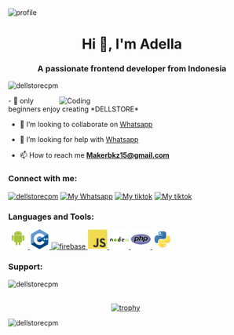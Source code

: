 <img align="center" alt="profile" width="920" src="https://im.ezgif.com/tmp/ezgif-1-b363a37ed2.gif">
<h1 align="center">Hi 👋, I'm Adella</h1>
<h3 align="center">A passionate frontend developer from Indonesia</h3>

<p align="left"> <img src="https://komarev.com/ghpvc/?username=dellstorecpm&label=Profile%20views&color=0e75b6&style=flat" alt="dellstorecpm" /> </p>

<img align="right" alt="Coding" width="400" src="https://media.tenor.com/rePDfDWO3XoAAAAd/hacking.gif">
- 🔭 only beginners enjoy creating *DELLSTORE*

- 👯 I’m looking to collaborate on [Whatsapp](https://wa.me/+6285953890866)

- 🤝 I’m looking for help with [Whatsapp](https://wa.me/+6285953890866)

- 📫 How to reach me **Makerbkz15@gmail.com**

<h3 align="left">Connect with me:</h3>
<p align="left">
<a href="https://instagram.com/dellstorecpm" target="blank"><img align="center" src="https://media.tenor.com/aCp70-I4zIkAAAAC/instagram-logo.gif " alt="dellstorecpm" height="30" width="40" /></a>
<a href="https://wa.me/+6285953890866" target="blank"><img align="center" src="https://media.tenor.com/rZPzTbfYtC4AAAAM/whats-app.gif" alt="My Whatsapp" height="30" width="40" /></a>
<a href="https://www.tiktok.com/@dellstorecpm.id/" target="blank"><img align="center" src="https://i.pinimg.com/originals/77/97/19/7797190f0f3efd9d5b0b96963d97ed5a.gif" alt="My tiktok" height="30" width="40" /></a>
<a href="https://facebook.com/adelaparamayoga" target="blank"><img align="center" src="https://static.dezeen.com/uploads/2019/11/facebook-redesign_dezeen-sq.gif" alt="My tiktok" height="50" width="50" /></a>
</p>

<h3 align="left">Languages and Tools:</h3>
<p align="left"> <a href="https://developer.android.com" target="_blank" rel="noreferrer"> <img src="https://raw.githubusercontent.com/devicons/devicon/master/icons/android/android-original-wordmark.svg" alt="android" width="40" height="40"/> </a> <a href="https://www.w3schools.com/cpp/" target="_blank" rel="noreferrer"> <img src="https://raw.githubusercontent.com/devicons/devicon/master/icons/cplusplus/cplusplus-original.svg" alt="cplusplus" width="40" height="40"/> </a> <a href="https://firebase.google.com/" target="_blank" rel="noreferrer"> <img src="https://www.vectorlogo.zone/logos/firebase/firebase-icon.svg" alt="firebase" width="40" height="40"/> </a> <a href="https://developer.mozilla.org/en-US/docs/Web/JavaScript" target="_blank" rel="noreferrer"> <img src="https://raw.githubusercontent.com/devicons/devicon/master/icons/javascript/javascript-original.svg" alt="javascript" width="40" height="40"/> </a> <a href="https://nodejs.org" target="_blank" rel="noreferrer"> <img src="https://raw.githubusercontent.com/devicons/devicon/master/icons/nodejs/nodejs-original-wordmark.svg" alt="nodejs" width="40" height="40"/> </a> <a href="https://www.php.net" target="_blank" rel="noreferrer"> <img src="https://raw.githubusercontent.com/devicons/devicon/master/icons/php/php-original.svg" alt="php" width="40" height="40"/> </a> <a href="https://www.python.org" target="_blank" rel="noreferrer"> <img src="https://raw.githubusercontent.com/devicons/devicon/master/icons/python/python-original.svg" alt="python" width="40" height="40"/> </a> </p>


<h3 align="left">Support:</h3>
<p><a href="https://www.buymeacoffee.com/dellstorecpm"> <img align="left" src="https://cdn.buymeacoffee.com/buttons/v2/default-yellow.png" height="50" width="210" alt="dellstorecpm" /></a></p><br><br>

[![trophy](https://github-profile-trophy.vercel.app/?username=ryo-ma)](https://github.com/dellstorecpm/)
<p><img align="left" src="https://github-readme-stats.vercel.app/api/top-langs?username=ryo-ma&show_icons=true&locale=en&layout=compact" alt="dellstorecpm"(https://github.com/dellstorecpm/)/></p>

